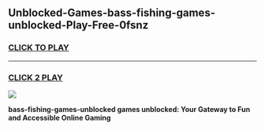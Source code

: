 
## Unblocked-Games-bass-fishing-games-unblocked-Play-Free-0fsnz
<h3>
<a href="https://premium76.site?title=bass-fishing-games-unblocked&ref=24M">CLICK TO PLAY</a></h3>
<hr>

<h3>
<a href="https://premium76.site?title=bass-fishing-games-unblocked&ref=24M">CLICK 2 PLAY</a>
  
</h3>

<a href="https://premium76.site?title=bass-fishing-games-unblocked&ref=24M"><img src="https://clearcache.store/games.png"></a>


**bass-fishing-games-unblocked games unblocked: Your Gateway to Fun and Accessible Online Gaming**

